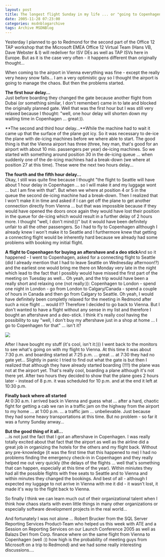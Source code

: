 ```yaml
---
layout: post
title: The longest flight Sunday in my life ... or "going to Copenhagen just for buying some aftershave"
date: 2005-11-28 07:23:00
categories: msdnblogarchive
tags: Archive MSDNBlog
---
```


Yesterday I planned to go to Redmond for the second part of the Office 12 TAP workshop that the Microsoft EMEA Office 12 Virtual Team (Hans VB, Dave Webster & I) will redeliver for ISV DEs as well as TAP ISVs here in Europe. But as it is the case very often - it happens different than originally thought...


When coming to the airport in Vienna everything was fine - except the really very heavy snow falls... I am a very optimistic guy so I thought the airport is going to manage the chaos. But then the problems started.


**The first hour delay...**  
Just before boarding they changed the gate because another flight from Dubai (or something similar, I don't remember) came in to late and blocked the originally planned gate. Well that was the first hour but I was still very relaxed because I thought: "well, one hour delay will shorten down my waiting time in Copenhagen ... great:)).


**The second and third hour delay...**While the machine had to wait it came up that the surface of the plane got icy. So it was necessary to de-ice the plane with de-icing machines before we where able to start. The good thing is that the Vienna airport has three (three, hey man, that's good for an airport with about 10 mio. passengers per year) de-icing machines. So we started with something around position 30 in the de-icing queue ... when suddenly one of the de-icing machines had a break-down (we where at position 27 at this time). These were the next two hours delay...


**The fourth and the fifth hour delay...**  
Okay, I still was quite fine because I thought "the flight to Seattle will have about 1 hour delay in Copenhagen ... so I will make it and my luggage wont ... but I am fine with that". But when we where at position 4 or 5 in the queue the second de-icing machine had a break-down. Then I realized that I won't make it in time and asked if I can get off the plane to get another connection directly from Vienna ... but that was impossible because if they would have opened the doors once again they would have lost their position in the queue for de-icing which would result in a further delay of 2 hours more. I thought "well, I don't mind:))" but it would have been definitely unfair to all the other passengers. So I had to fly to Copenhagen allthough I already knew I won't make it to Seattle and I furthermore knew that getting a connecting flight would be inherently hard because we already had some problems with booking my initial flight.


**A flight to Copenhagen for buying an aftershave and a deo stick**And so it happened - I went to Copenhagen, asked for a connecting flight to Seattle (did I already mention that I had to leave Seattle on Wednesday afternoon!?) and the earliest one would bring me there on Monday very late in the night which lead to the fact that I possibly would have missed the first part of the meeting on Tuesday as well... Oh yeah, and the trip would have been a really short and relaxing one (not really:)): Copenhagen to London - spend one night in London - go from London to Calgary/Canada - spend a couple of hours in Canada and then go from Calgary to Seattle. Oh yeah, I would have definitely been completly relaxed for the meeting in Redmond after such a nice flight ... would I!? Therefore I decided to go back to Vienna. But I don't wanted to have a flight without any sense in my list and therefore I bought an aftershave and a deo-stick. I think it's really cool having the possibility to say "well, I don't buy my aftershave just in a shop at home ... I go to Copenhagen for that" ... isn't it?


![](http://usergroups.at/photos/just4fun/images/190/original.aspx)


After I have bought my stuff (it's cool, isn't it:))) I went back to the monitors to see what's going on with my flight to Vienna. At this time it was about 7:30 p.m. and boarding started at 7:25 p.m. ... great ... at 7:30 they had no gate yet... Slightly in panic I tried to find out what the gate is but then I realized that although they have already started boarding (!!!!) the plane was not at the airport yet. That's really cool, boarding a plane although it's not there yet. After two hours they decided to show that the plane goes 2 hours later - instead of 8 p.m. it was scheduled for 10 p.m. and at the end it left at 10:30 p.m.


**Finally back where all started**  
At 0:30 a.m. I arrived back in Vienna and guess what ... after a hard, chaotic fight for getting a cab we ran in a traffic jam on the highway from the airport to my home ... at 1:00 p.m. ... a traffic jam ... unbelievable. Just because they had some heavy transportations at this time. But no problem - so far it was a funny Sunday anway...


**But the good thing of it all...**  
...is not just the fact that I got an aftershave in Copenhagen. I was really totally excited about that fact that the airport as well as the airline did a great job in organizing the hotels for the others and my flight back. Without any pre-knowledge (it was the first time that this happened to me) I had no problems finding the emergency check-in in Copenhagen and they really helped me out very quickly (the delays of the flights ... well that's something that can happen, especially at this time of the year). Within miniutes they had all the possible flights with free seats to Seattle and to Vienna and within minutes they changed the bookings. And best of all - although I expected my luggage to not arrive in Vienna with me it did - it wasn't lost, it made it's way to the flight back to Vienna.


So finally I think we can learn much out of their organizational talent when I think how chaos starts with even little things in many other organizations or especially software development projects in the real world...


And fortunately I was not alone ... Robert Brucker from the SQL Server Reporting Services Product-Team who helped us this week with ATE and a Session on Reporting Services on our Launch Conference 2005 as well as Balazs Deri from Corp. finance where on the same flight from Vienna to Copenhagen (well :)) how high is the probability of meeting guys from Microsoft on a trip to Redmond) and we had some really interesting discussions....


